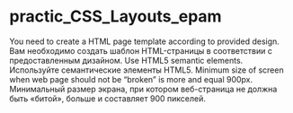# practic_CSS_Layouts_epam
You need to create a HTML page template according to provided design. Вам необходимо создать шаблон HTML-страницы в соответствии с предоставленным дизайном. Use HTML5 semantic elements. Используйте семантические элементы HTML5. Minimum size of screen when web page should not be “broken” is more and equal 900px. Минимальный размер экрана, при котором веб-страница не должна быть «битой», больше и составляет 900 пикселей.
